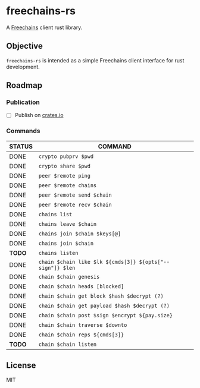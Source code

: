 # freechains-rs

A [Freechains](https://github.com/Freechains) client rust library.

## Objective

`freechains-rs` is intended as a simple Freechains client interface for rust development.

## Roadmap

### Publication

* [ ] Publish on [crates.io](http://crates.io)

### Commands

| STATUS   | COMMAND                                                   |
|----------|-----------------------------------------------------------|
| DONE     | `crypto pubprv $pwd`                                      |
| DONE     | `crypto share $pwd`                                       |
| DONE     | `peer $remote ping`                                       |
| DONE     | `peer $remote chains`                                     |
| DONE     | `peer $remote send $chain`                                |
| DONE     | `peer $remote recv $chain`                                |
| DONE     | `chains list`                                             |
| DONE     | `chains leave $chain`                                     |
| DONE     | `chains join $chain $keys[@]`                             |
| DONE     | `chains join $chain`                                      |
| **TODO** | `chains listen`                                           |
| DONE     | `chain $chain like $lk ${cmds[3]} ${opts["--sign"]} $len` |
| DONE     | `chain $chain genesis`                                    |
| DONE     | `chain $chain heads [blocked]`                            |
| DONE     | `chain $chain get block $hash $decrypt (?)`               |
| DONE     | `chain $chain get payload $hash $decrypt (?)`             |
| DONE     | `chain $chain post $sign $encrypt ${pay.size}`            |
| DONE     | `chain $chain traverse $downto`                           |
| DONE     | `chain $chain reps ${cmds[3]}`                            |
| **TODO** | `chain $chain listen`                                     |


## License

MIT
